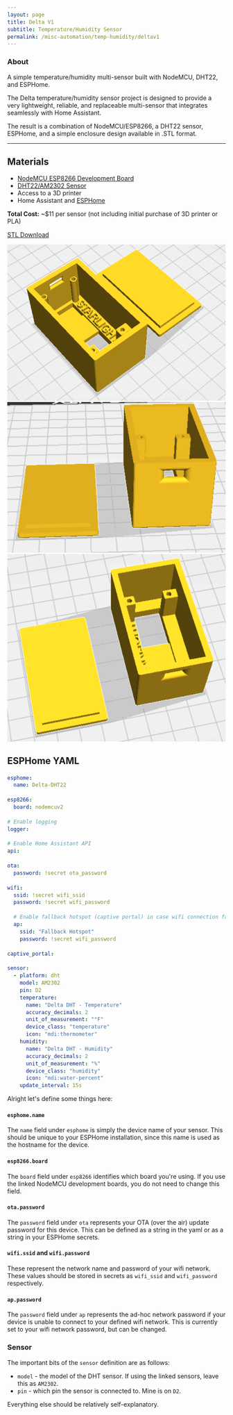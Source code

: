 ```yaml
---
layout: page
title: Delta V1
subtitle: Temperature/Humidity Sensor
permalink: /misc-automation/temp-humidity/deltav1
---
```


### About

A simple temperature/humidity multi-sensor built with NodeMCU, DHT22, and ESPHome.

The Delta temperature/humidity sensor project is designed to provide a very lightweight, reliable, and replaceable
multi-sensor that integrates seamlessly with Home Assistant.

The result is a combination of NodeMCU/ESP8266, a DHT22 sensor, ESPHome, and a simple enclosure design available in
.STL format.

---

## Materials

* [NodeMCU ESP8266 Development Board](https://www.amazon.com/HiLetgo-Internet-Development-Wireless-Micropython/dp/B081CSJV2V/)
* [DHT22/AM2302 Sensor](https://www.amazon.com/Gowoops-Temperature-Humidity-Measurement-Raspberry/dp/B073F472JL/)
* Access to a 3D printer
* Home Assistant and [ESPHome](https://esphome.io/)

**Total Cost:** ~$11 per sensor (not including initial purchase of 3D printer or PLA)

[STL Download](/assets/stl/deltav1/delta-dht-v1.stl)

![STL Screenshot 1](/assets/images/deltav1/stl-screenshot-1.png)
![STL Screenshot 2](/assets/images/deltav1/stl-screenshot-2.png)
![STL Screenshot 3](/assets/images/deltav1/stl-screenshot-3.png)


## ESPHome YAML
```yaml
esphome:
  name: Delta-DHT22

esp8266:
  board: nodemcuv2

# Enable logging
logger:

# Enable Home Assistant API
api:

ota:
  password: !secret ota_password

wifi:
  ssid: !secret wifi_ssid
  password: !secret wifi_password

  # Enable fallback hotspot (captive portal) in case wifi connection fails
  ap:
    ssid: "Fallback Hotspot"
    password: !secret wifi_password

captive_portal:

sensor:
  - platform: dht
    model: AM2302
    pin: D2
    temperature:
      name: "Delta DHT - Temperature"
      accuracy_decimals: 2
      unit_of_measurement: "°F"
      device_class: "temperature"
      icon: "mdi:thermometer"
    humidity:
      name: "Delta DHT - Humidity"
      accuracy_decimals: 2
      unit_of_measurement: "%"
      device_class: "humidity"
      icon: "mdi:water-percent"
    update_interval: 15s
```

Alright let's define some things here:

#### `esphome.name`
The `name` field under `esphome` is simply the device name of your sensor. This should be unique to your ESPHome installation,
since this name is used as the hostname for the device.

#### `esp8266.board`
The `board` field under `esp8266` identifies which board you're using. If you use the linked NodeMCU development boards,
you do not need to change this field.

#### `ota.password`
The `password` field under `ota` represents your OTA (over the air) update password for this device. This can be defined
as a string in the yaml or as a string in your ESPHome secrets.

#### `wifi.ssid` and `wifi.password`
These represent the network name and password of your wifi network. These values should be stored in secrets as `wifi_ssid` and
`wifi_password` respectively.

#### `ap.password`
The `password` field under `ap` represents the ad-hoc network password if your device is unable to connect to your defined wifi
network. This is currently set to your wifi network password, but can be changed.

### Sensor

The important bits of the `sensor` definition are as follows:
* `model` - the model of the DHT sensor. If using the linked sensors, leave this as `AM2302`.
* `pin` - which pin the sensor is connected to. Mine is on `D2`.

Everything else should be relatively self-explanatory.

